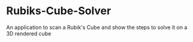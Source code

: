 # Rubiks-Cube-Solver
An application to scan a Rubik's Cube and show the steps to solve it on a 3D rendered cube
